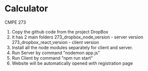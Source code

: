 # Calculator
CMPE 273
1. Copy the github code from the project DropBox
2. It has 2 main folders
	273_dropbox_node_version - server version
	273_dropbox_react_version - client version
3. Install all the node modules separately for client and server.
4. Run Server by command "nodemon app.js"
5. Run Client by command "npm run start"
6. Website will be automatically opened with registration page
  
